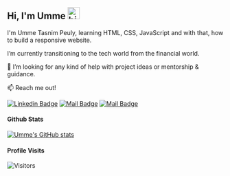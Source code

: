 ## Hi, I'm Umme <img src="https://user-images.githubusercontent.com/1303154/88677602-1635ba80-d120-11ea-84d8-d263ba5fc3c0.gif" width="28px" alt="hi">

I'm Umme Tasnim Peuly, learning HTML, CSS, JavaScript and with that, how to build a responsive website.

I’m currently transitioning to the tech world from the financial world.

🤔 I’m looking for any kind of help with project ideas or mentorship & guidance.

:mailbox: Reach me out!

[![Linkedin Badge](https://img.shields.io/badge/-Umme-0e76a8?style=flat&labelColor=0e76a8&logo=linkedin&logoColor=white)](https://www.linkedin.com/in/umme/) [![Mail Badge](https://img.shields.io/badge/-@a.little.bong-e84393?style=flat&labelColor=e84393&logo=instagram&logoColor=white)](https://www.instagram.com/a.little.bong/) [![Mail Badge](https://img.shields.io/badge/-peulytasnim001-c0392b?style=flat&labelColor=c0392b&logo=gmail&logoColor=white)](mailto:peulytasnim001@gmail.com)



<!-- TO DO add top technology used once ready to apply to jobs -->



#### Github Stats

[![Umme's GitHub stats](https://github-readme-stats.vercel.app/api?username=umme-p&theme=tokyonight)](https://github.com/umme-p/github-readme-stats)

#### Profile Visits 

![Visitors](https://api.visitorbadge.io/api/visitors?path=umme-p&label=Visitors&countColor=%230b78a3)
